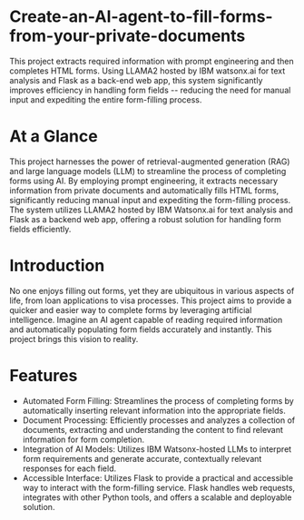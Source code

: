 # Create-an-AI-agent-to-fill-forms-from-your-private-documents
This project extracts required information with prompt engineering and then completes HTML forms. Using LLAMA2 hosted by IBM watsonx.ai for text analysis and Flask as a back-end web app, this system significantly improves efficiency in handling form fields -- reducing the need for manual input and expediting the entire form-filling process.

# At a Glance
This project harnesses the power of retrieval-augmented generation (RAG) and large language models (LLM) to streamline the process of completing forms using AI. By employing prompt engineering, it extracts necessary information from private documents and automatically fills HTML forms, significantly reducing manual input and expediting the form-filling process. The system utilizes LLAMA2 hosted by IBM Watsonx.ai for text analysis and Flask as a backend web app, offering a robust solution for handling form fields efficiently.

# Introduction
No one enjoys filling out forms, yet they are ubiquitous in various aspects of life, from loan applications to visa processes. This project aims to provide a quicker and easier way to complete forms by leveraging artificial intelligence. Imagine an AI agent capable of reading required information and automatically populating form fields accurately and instantly. This project brings this vision to reality.

# Features
- Automated Form Filling: Streamlines the process of completing forms by automatically inserting relevant information into the appropriate fields.
- Document Processing: Efficiently processes and analyzes a collection of documents, extracting and understanding the content to find relevant information for form completion.
- Integration of AI Models: Utilizes IBM Watsonx-hosted LLMs to interpret form requirements and generate accurate, contextually relevant responses for each field.
- Accessible Interface: Utilizes Flask to provide a practical and accessible way to interact with the form-filling service. Flask handles web requests, integrates with other Python tools, and offers a scalable and deployable solution.
